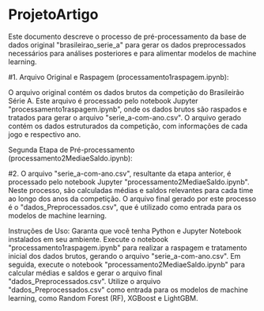 # ProjetoArtigo
Este documento descreve o processo de pré-processamento da base de dados original "brasileirao_serie_a" para gerar os dados preprocessados necessários para análises posteriores e para alimentar modelos de machine learning.

#1. Arquivo Original e Raspagem (processamento1raspagem.ipynb):

O arquivo original contém os dados brutos da competição do Brasileirão Série A.
Este arquivo é processado pelo notebook Jupyter "processamento1raspagem.ipynb", onde os dados brutos são raspados e tratados para gerar o arquivo "serie_a-com-ano.csv".
O arquivo gerado contém os dados estruturados da competição, com informações de cada jogo e respectivo ano.

Segunda Etapa de Pré-processamento (processamento2MediaeSaldo.ipynb):

#2. O arquivo "serie_a-com-ano.csv", resultante da etapa anterior, é processado pelo notebook Jupyter "processamento2MediaeSaldo.ipynb".
Neste processo, são calculadas médias e saldos relevantes para cada time ao longo dos anos da competição.
O arquivo final gerado por este processo é o "dados_Preprocessados.csv", que é utilizado como entrada para os modelos de machine learning.


Instruções de Uso:
Garanta que você tenha Python e Jupyter Notebook instalados em seu ambiente.
Execute o notebook "processamento1raspagem.ipynb" para realizar a raspagem e tratamento inicial dos dados brutos, gerando o arquivo "serie_a-com-ano.csv".
Em seguida, execute o notebook "processamento2MediaeSaldo.ipynb" para calcular médias e saldos e gerar o arquivo final "dados_Preprocessados.csv".
Utilize o arquivo "dados_Preprocessados.csv" como entrada para os modelos de machine learning, como Random Forest (RF), XGBoost e LightGBM.
